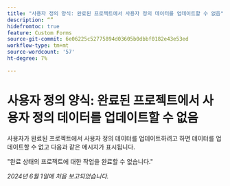 ```yaml
---
title: "사용자 정의 양식: 완료된 프로젝트에서 사용자 정의 데이터를 업데이트할 수 없음"
description: “”
hidefromtoc: true
feature: Custom Forms
source-git-commit: 6e06225c52775894d03605b0dbbf0182e43e53ed
workflow-type: tm+mt
source-wordcount: '57'
ht-degree: 7%

---
```



# 사용자 정의 양식: 완료된 프로젝트에서 사용자 정의 데이터를 업데이트할 수 없음

사용자가 완료된 프로젝트에서 사용자 정의 데이터를 업데이트하려고 하면 데이터를 업데이트할 수 없고 다음과 같은 메시지가 표시됩니다.

&quot;완료 상태의 프로젝트에 대한 작업을 완료할 수 없습니다.&quot;

_2024년 6월 1일에 처음 보고되었습니다._
